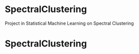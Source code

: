 # SpectralClustering
 Project in Statistical Machine Learning on Spectral Clustering
# SpectralClustering
